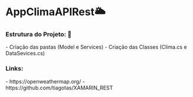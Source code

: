 <h1>AppClimaAPIRest🌥 </h1>

<h3 >Estrutura do Projeto: 📑</h3>
- Criação das pastas (Model e Services)
- Criação das Classes (Clima.cs e DataSevices.cs)

<h3 >Links: </h3 >
- https://openweathermap.org/
- https://github.com/tiagotas/XAMARIN_REST
